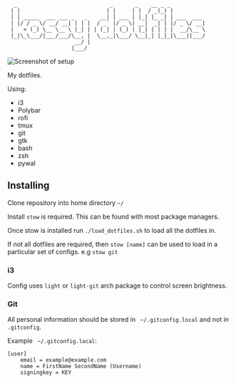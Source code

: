 ```
  _                             _       _    __ _ _           
 | |                           | |     | |  / _(_) |          
 | | _____  ___ ___ _   _    __| | ___ | |_| |_ _| | ___  ___ 
 | |/ / _ \/ __/ __| | | |  / _` |/ _ \| __|  _| | |/ _ \/ __|
 |   < (_) \__ \__ \ |_| | | (_| | (_) | |_| | | | |  __/\__ \
 |_|\_\___/|___/___/\__, |  \__,_|\___/ \__|_| |_|_|\___||___/
                     __/ |                                    
                    |___/
```

![Screenshot of setup](https://i.imgur.com/Dmt04fA.png)

My dotfiles.

Using:
+ i3
+ Polybar
+ rofi
+ tmux
+ git
+ gtk
+ bash
+ zsh 
+ pywal

## Installing
Clone repository into home directory `~/`

Install `stow` is required. This can be found with most package managers.

Once stow is installed run `./load_dotfiles.sh` to load all the dotfiles in.

If not all dotfiles are required, then `stow [name]` can be used to load in a particular set of configs. e.g `stow git`

### i3
Config uses `light` or `light-git` arch package to control screen brightness.


### Git
All personal information should be stored in ` ~/.gitconfig.local` and not in
`.gitconfig`.

Example ` ~/.gitconfig.local`:
```
[user]
	email = example@example.com
	name = FirstName SecondName (Username)
	signingkey = KEY

```
